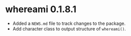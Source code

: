 # whereami 0.1.8.1

* Added a `NEWS.md` file to track changes to the package.
* Add character class to output structure of `whereami()`.
